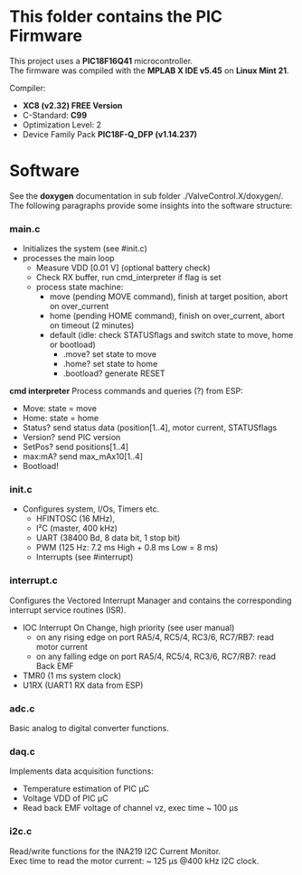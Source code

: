 # This folder contains the PIC Firmware
This project uses a **PIC18F16Q41** microcontroller. <br> 
The firmware was compiled with the **MPLAB X IDE v5.45** on **Linux Mint 21**. <br>

Compiler:
- **XC8 (v2.32) FREE Version**
- C-Standard: **C99**
- Optimization Level: 2
- Device Family Pack **PIC18F-Q_DFP (v1.14.237)**

# Software
See the **doxygen** documentation in sub folder ./ValveControl.X/doxygen/.
The following paragraphs provide some insights into the software structure:

### main.c
- Initializes the system (see #init.c)
- processes the main loop
  - Measure VDD [0.01 V] (optional battery check)
  - Check RX buffer, run cmd_interpreter if flag is set
  - process state machine:
    - move (pending MOVE command), finish at target position, abort on over_current
	- home (pending HOME command), finish on over_current, abort on timeout (2 minutes)
	- default (idle: check STATUSflags and switch state to move, home or bootload)
	  - .move? set state to move
	  - .home? set state to home
	  - .bootload? generate RESET

**cmd interpreter**
Process commands and queries (?) from ESP:
  - Move:    state = move
  - Home:    state = home
  - Status?  send status data (position[1..4], motor current, STATUSflags
  - Version? send PIC version
  - SetPos?  send positions[1..4]
  - max:mA?  send max_mAx10[1..4]
  - Bootload!

### init.c
- Configures system, I/Os, Timers etc.
  - HFINTOSC (16 MHz),
  - I²C (master, 400 kHz)
  - UART (38400 Bd, 8 data bit, 1 stop bit) 
  - PWM (125 Hz: 7.2 ms High + 0.8 ms Low = 8 ms)
  - Interrupts (see #interrupt)

### interrupt.c
Configures the Vectored Interrupt Manager and contains the corresponding 
interrupt service routines (ISR).
  - IOC  Interrupt On Change, high priority (see user manual)
    - on any rising  edge on port RA5/4, RC5/4, RC3/6, RC7/RB7: read motor current
    - on any falling edge on port RA5/4, RC5/4, RC3/6, RC7/RB7: read Back EMF
  - TMR0 (1 ms system clock)
  - U1RX (UART1 RX data from ESP)

### adc.c
Basic analog to digital converter functions.

### daq.c
Implements data acquisition functions:
- Temperature estimation of PIC µC
- Voltage VDD of PIC µC
- Read back EMF voltage of channel vz, exec time ~ 100 µs

### i2c.c
Read/write functions for the INA219 I2C Current Monitor.<br> 
Exec time to read the motor current: ~ 125 µs @400 kHz I2C clock.
